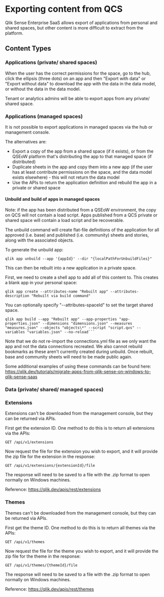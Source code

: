 # Exporting content from QCS

Qlik Sense Enterprise SaaS allows export of applications from personal and shared spaces, but other content is more difficult to extract from the platform.

## Content Types

### Applications (private/ shared spaces)

When the user has the correct permissions for the space, go to the hub, click the ellipsis (three dots) on an app and then "Export with data" or "Export without data" to download the app with the data in the data model, or without the data in the data model.

Tenant or analytics admins will be able to export apps from any private/ shared space.

### Applications (managed spaces)

It is not possible to export applications in managed spaces via the hub or management console.

The alternatives are:
* Export a copy of the app from a shared space (if it exists), or from the QSEoW platform that's distributing the app to that managed space (if distributed)
* Duplicate sheets in the app and copy them into a new app (if the user has at least contribute permissions on the space, and the data model exists elsewhere) - this will not return the data model
* Use the APIs to return the application definition and rebuild the app in a private or shared space

#### Unbuild and build of apps in managed spaces

Note: if the app has been distributed from a QSEoW environment, the copy on QCS will not contain a load script. Apps published from a QCS private or shared space will contain a load script and be recoverable.

The unbuild command will create flat-file definitions of the application for all approved (i.e. base) and published (i.e. community) sheets and stories, along with the associated objects.

To generate the unbuild app:

```
qlik app unbuild --app '{appId}' --dir "{localPathForUnbuildFiles}"
```

This can then be rebuilt into a new application in a private space.

First, we need to create a shell app to add all of this content to. This creates a blank app in your personal space:

```
qlik app create --attributes-name "Rebuilt app" --attributes-description "Rebuilt via build command"

```
You can optionally specify "--attributes-spaceId" to set the target shared space.

```
qlik app build --app "Rebuilt app" --app-properties "app-properties.json" --dimensions "dimensions.json" --measures "measures.json" --objects "objects\*" --script "script.qvs" --variables "variables.json" --no-reload```
```

Note that we do not re-import the connections.yml file as we only want the app and not the data connections recreated. We also cannot rebuild bookmarks as these aren't currently created during unbuild. Once rebuilt, base and community sheets will need to be made public again.

Some additional examples of using these commands can be found here: https://qlik.dev/tutorials/migrate-apps-from-qlik-sense-on-windows-to-qlik-sense-saas

### Data (private/ shared/ managed spaces)

### Extensions

Extensions can't be downloaded from the management console, but they can be returned via APIs.

First get the extension ID. One method to do this is to return all extensions via the APIs:
```
GET /api/v1/extensions
```

Now request the file for the extension you wish to export, and it will provide the zip file for the extension in the response:
```
GET /api/v1/extensions/{extensionId}/file
```
The response will need to be saved to a file with the .zip format to open normally on Windows machines.

Reference: https://qlik.dev/apis/rest/extensions

### Themes

Themes can't be downloaded from the management console, but they can be returned via APIs.

First get the theme ID. One method to do this is to return all themes via the APIs:

```
GET /api/v1/themes
```

Now request the file for the theme you wish to export, and it will provide the zip file for the theme in the response:

```
GET /api/v1/themes/{themeId}/file
```

The response will need to be saved to a file with the .zip format to open normally on Windows machines.

Reference: https://qlik.dev/apis/rest/themes
